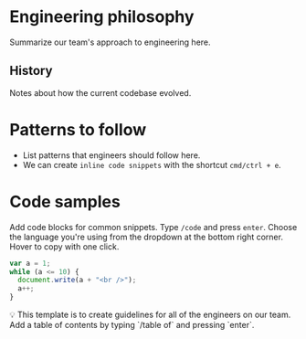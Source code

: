 # Engineering philosophy

Summarize our team's approach to engineering here.

## History

Notes about how the current codebase evolved.

# Patterns to follow

- List patterns that engineers should follow here.
- We can create `inline code snippets` with the shortcut `cmd/ctrl + e`.

# Code samples

Add code blocks for common snippets. Type `/code` and press `enter`. Choose the language you're using from the dropdown at the bottom right corner. Hover to copy with one click.

```jsx
var a = 1;
while (a <= 10) {
  document.write(a + "<br />");
  a++;
}
```

<aside>
💡 This template is to create guidelines for all of the engineers on our team. Add a table of contents by typing `/table of` and pressing `enter`.
</aside>
